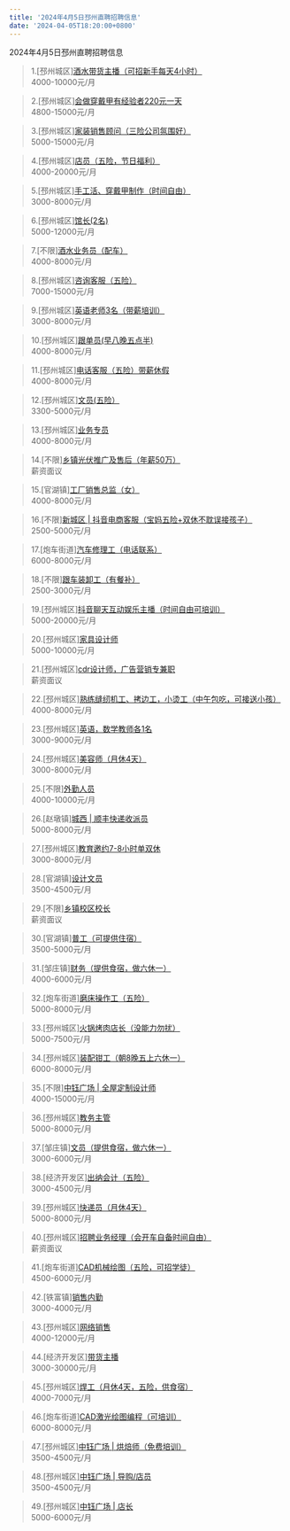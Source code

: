 ```yaml
---
title: '2024年4月5日邳州直聘招聘信息'
date: '2024-04-05T18:20:00+0800'
---
```

2024年4月5日邳州直聘招聘信息
<!--more-->
>1.[邳州城区][酒水带货主播（可招新手每天4小时）](https://www.pizhouzhipin.com/job/32923)<br>
>4000-10000元/月

>2.[邳州城区][会做穿戴甲有经验者220元一天](https://www.pizhouzhipin.com/job/33731)<br>
>4800-15000元/月

>3.[邳州城区][家装销售顾问（三险公司氛围好）](https://www.pizhouzhipin.com/job/15739)<br>
>5000-15000元/月

>4.[邳州城区][店员（五险，节日福利）](https://www.pizhouzhipin.com/job/30380)<br>
>4000-20000元/月

>5.[邳州城区][手工活、穿戴甲制作（时间自由）](https://www.pizhouzhipin.com/job/34154)<br>
>3000-8000元/月

>6.[邳州城区][馆长(2名)](https://www.pizhouzhipin.com/job/34516)<br>
>5000-12000元/月

>7.[不限][酒水业务员（配车）](https://www.pizhouzhipin.com/job/31714)<br>
>4000-8000元/月

>8.[邳州城区][咨询客服（五险）](https://www.pizhouzhipin.com/job/34244)<br>
>7000-15000元/月

>9.[邳州城区][英语老师3名（带薪培训）](https://www.pizhouzhipin.com/job/34509)<br>
>3000-8000元/月

>10.[邳州城区][跟单员(早八晚五点半)](https://www.pizhouzhipin.com/job/34322)<br>
>4000-8000元/月

>11.[邳州城区][电话客服（五险）带薪休假](https://www.pizhouzhipin.com/job/26059)<br>
>4000-8000元/月

>12.[邳州城区][文员(五险）](https://www.pizhouzhipin.com/job/20793)<br>
>3300-5000元/月

>13.[邳州城区][业务专员](https://www.pizhouzhipin.com/job/34320)<br>
>4000-8000元/月

>14.[不限][乡镇光伏推广及售后（年薪50万）](https://www.pizhouzhipin.com/job/28507)<br>
>薪资面议

>15.[官湖镇][工厂销售总监（女）](https://www.pizhouzhipin.com/job/20187)<br>
>4000-8000元/月

>16.[不限][新城区 | 抖音电商客服（宝妈五险+双休不耽误接孩子）](https://www.pizhouzhipin.com/job/32347)<br>
>2500-5000元/月

>17.[炮车街道][汽车修理工（电话联系）](https://www.pizhouzhipin.com/job/23118)<br>
>6000-8000元/月

>18.[不限][跟车装卸工（有餐补）](https://www.pizhouzhipin.com/job/33058)<br>
>2500-3000元/月

>19.[邳州城区][抖音聊天互动娱乐主播（时间自由可培训）](https://www.pizhouzhipin.com/job/26980)<br>
>5000-20000元/月

>20.[邳州城区][家具设计师](https://www.pizhouzhipin.com/job/22894)<br>
>5000-10000元/月

>21.[邳州城区][cdr设计师，广告营销专兼职](https://www.pizhouzhipin.com/job/33332)<br>
>薪资面议

>22.[邳州城区][熟练缝纫机工、拷边工，小烫工（中午包吃，可接送小孩）](https://www.pizhouzhipin.com/job/33840)<br>
>4000-8000元/月

>23.[邳州城区][英语，数学教师各1名](https://www.pizhouzhipin.com/job/33143)<br>
>3000-9000元/月

>24.[邳州城区][美容师（月休4天）](https://www.pizhouzhipin.com/job/34391)<br>
>3000-8000元/月

>25.[不限][外勤人员](https://www.pizhouzhipin.com/job/33172)<br>
>4000-10000元/月

>26.[赵墩镇][城西 | 顺丰快递收派员](https://www.pizhouzhipin.com/job/34524)<br>
>5000-8000元/月

>27.[邳州城区][教育邀约7-8小时单双休](https://www.pizhouzhipin.com/job/34520)<br>
>3000-8000元/月

>28.[官湖镇][设计文员](https://www.pizhouzhipin.com/job/33342)<br>
>3500-4500元/月

>29.[不限][乡镇校区校长](https://www.pizhouzhipin.com/job/6114)<br>
>薪资面议

>30.[官湖镇][普工（可提供住宿）](https://www.pizhouzhipin.com/job/33100)<br>
>3500-5000元/月

>31.[邹庄镇][财务（提供食宿，做六休一）](https://www.pizhouzhipin.com/job/33394)<br>
>4000-6000元/月

>32.[炮车街道][磨床操作工（五险）](https://www.pizhouzhipin.com/job/30068)<br>
>5000-8000元/月

>33.[邳州城区][火锅烤肉店长（没能力勿扰）](https://www.pizhouzhipin.com/job/32141)<br>
>5000-7500元/月

>34.[邳州城区][装配钳工（朝8晚五上六休一）](https://www.pizhouzhipin.com/job/8372)<br>
>6000-8000元/月

>35.[不限][中钰广场 | 全屋定制设计师](https://www.pizhouzhipin.com/job/34343)<br>
>4000-15000元/月

>36.[邳州城区][教务主管](https://www.pizhouzhipin.com/job/31004)<br>
>5000-8000元/月

>37.[邹庄镇][文员（提供食宿，做六休一）](https://www.pizhouzhipin.com/job/34484)<br>
>3000-6000元/月

>38.[经济开发区][出纳会计（五险）](https://www.pizhouzhipin.com/job/25693)<br>
>3000-4500元/月

>39.[邳州城区][快递员（月休4天）](https://www.pizhouzhipin.com/job/32762)<br>
>5000-8000元/月

>40.[邳州城区][招聘业务经理（会开车自备时间自由）](https://www.pizhouzhipin.com/job/33456)<br>
>薪资面议

>41.[炮车街道][CAD机械绘图（五险，可招学徒）](https://www.pizhouzhipin.com/job/30896)<br>
>4500-6000元/月

>42.[铁富镇][销售内勤](https://www.pizhouzhipin.com/job/30277)<br>
>3000-4000元/月

>43.[邳州城区][网络销售](https://www.pizhouzhipin.com/job/32650)<br>
>4000-12000元/月

>44.[经济开发区][带货主播](https://www.pizhouzhipin.com/job/33002)<br>
>3000-30000元/月

>45.[邳州城区][焊工（月休4天，五险，供食宿）](https://www.pizhouzhipin.com/job/16498)<br>
>4000-7000元/月

>46.[炮车街道][CAD激光绘图编程（可培训）](https://www.pizhouzhipin.com/job/29739)<br>
>6000-8000元/月

>47.[邳州城区][中钰广场 | 烘焙师（免费培训）](https://www.pizhouzhipin.com/job/34556)<br>
>3500-4500元/月

>48.[邳州城区][中钰广场 | 导购/店员](https://www.pizhouzhipin.com/job/34557)<br>
>3500-4500元/月

>49.[邳州城区][中钰广场 | 店长](https://www.pizhouzhipin.com/job/34558)<br>
>5000-6000元/月


